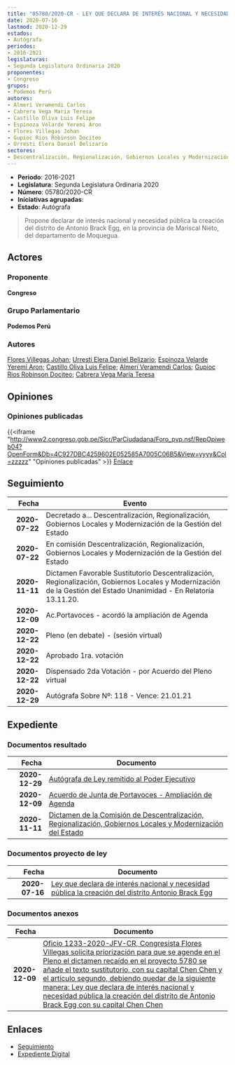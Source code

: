 ```yaml
---
title: "05780/2020-CR - LEY QUE DECLARA DE INTERÉS NACIONAL Y NECESIDAD PÚBLICA LA CREACIÓN DEL DISTRITO ANTONIO BRACK EGG"
date: 2020-07-16
lastmod: 2020-12-29
estados:
- Autógrafa
periodos:
- 2016-2021
legislaturas:
- Segunda Legislatura Ordinaria 2020
proponentes:
- Congreso
grupos:
- Podemos Perú
autores:
- Almerí Veramendi Carlos
- Cabrera Vega María Teresa
- Castillo Oliva Luis Felipe
- Espinoza Velarde Yeremi Aron
- Flores Villegas Johan
- Gupioc Rios Robinson Dociteo
- Urresti Elera Daniel Belizario
sectores:
- Descentralización, Regionalización, Gobiernos Locales y Modernización de la Gestión del Estado
---
```

- **Periodo**: 2016-2021
- **Legislatura**: Segunda Legislatura Ordinaria 2020
- **Número**: 05780/2020-CR
- **Iniciativas agrupadas**: 
- **Estado**: Autógrafa

> Propone declarar de interés nacional y necesidad pública la creación del distrito de Antonio Brack Egg, en la provincia de Mariscal Nieto, del departamento de Moquegua.


## Actores

### Proponente

**Congreso**

### Grupo Parlamentario

**Podemos Perú**

### Autores

[Flores Villegas Johan](mailto:mailto:jfloresv@congreso.gob.pe); [Urresti Elera Daniel Belizario](mailto:mailto:durresti@congreso.gob.pe); [Espinoza Velarde Yeremi Aron](mailto:mailto:yespinoza@congreso.gob.pe); [Castillo Oliva Luis Felipe](mailto:mailto:lcastilloo@congreso.gob.pe); [Almerí Veramendi Carlos](mailto:mailto:calmeri@congreso.gob.pe); [Gupioc Rios Robinson Dociteo](mailto:mailto:rgupioc@congreso.gob.pe); [Cabrera Vega María Teresa](mailto:mailto:mcabrera@congreso.gob.pe)

## Opiniones

### Opiniones publicadas

{{<iframe "http://www2.congreso.gob.pe/Sicr/ParCiudadana/Foro_pvp.nsf/RepOpiweb04?OpenForm&Db=4C927DBC4259602E052585A7005C06B5&View=yyyy&Col=zzzzz" "Opiniones publicadas" >}}
[Enlace](http://www2.congreso.gob.pe/Sicr/ParCiudadana/Foro_pvp.nsf/RepOpiweb04?OpenForm&Db=4C927DBC4259602E052585A7005C06B5&View=yyyy&Col=zzzzz)


## Seguimiento

| Fecha | Evento |
|------:|--------|
| **2020-07-22** | Decretado a... Descentralización, Regionalización, Gobiernos Locales y Modernización de la Gestión del Estado |
| **2020-07-22** | En comisión Descentralización, Regionalización, Gobiernos Locales y Modernización de la Gestión del Estado |
| **2020-11-11** | Dictamen Favorable Sustitutorio Descentralización, Regionalización, Gobiernos Locales y Modernización de la Gestión del Estado Unanimidad - En Relatoría 13.11.20. |
| **2020-12-09** | Ac.Portavoces - acordó la ampliación de Agenda |
| **2020-12-22** | Pleno (en debate) - (sesión virtual) |
| **2020-12-22** | Aprobado 1ra. votación |
| **2020-12-22** | Dispensado 2da Votación - por Acuerdo del Pleno virtual |
| **2020-12-29** | Autógrafa Sobre Nº: 118 - Vence: 21.01.21 |

## Expediente

### Documentos resultado

| Fecha | Documento |
|------:|-----------|
| **2020-12-29** | [Autógrafa de Ley remitido al Poder Ejecutivo](https://leyes.congreso.gob.pe/Documentos/2016_2021/Autografas/Ley_y_de_Resolucion_Legislativa/AU05780_20201229.pdf) |
| **2020-12-09** | [Acuerdo de Junta de Portavoces - Ampliación de Agenda](http://www.leyes.congreso.gob.pe/Documentos/2016_2021/Acuerdos/Junta_Portavoces/AJP05780-20201209.pdf) |
| **2020-11-11** | [Dictamen de la Comisión de Descentralización, Regionalización, Gobiernos Locales y Modernización del Estado](http://www.leyes.congreso.gob.pe/Documentos/2016_2021/Dictamenes/Proyectos_de_Ley/05780DC08MAY20201111.pdf) |

### Documentos proyecto de ley

| Fecha | Documento |
|------:|-----------|
| **2020-07-16** | [Ley que declara de interés nacional y necesidad pública la creación del distrito Antonio Brack Egg](http://www.leyes.congreso.gob.pe/Documentos/2016_2021/Proyectos_de_Ley_y_de_Resoluciones_Legislativas/PL05780-20200716.pdf) |

### Documentos anexos

| Fecha | Documento |
|------:|-----------|
| **2020-12-09** | [Oficio 1233-2020-JFV-CR, Congresista Flores Villegas solicita priorización para que se agende en el Pleno el dictamen recaído en el proyecto 5780 se añade el texto sustitutorio, con su capital Chen Chen y el artículo segundo, debiendo quedar de la siguiente manera: Ley que declara de interés nacional y necesidad pública la creación del distrito de Antonio Brack Egg con su capital Chen Chen](http://www.leyes.congreso.gob.pe/Documentos/2016_2021/Oficios/Congresistas/OFICIO-1233-2020-JFV-CR.pdf) |

## Enlaces

- [Seguimiento](http://www2.congreso.gob.pe/Sicr/TraDocEstProc/CLProLey2016.nsf/f7fff46988ca05b1052578e100829cc7/8976287d391404cc052585a700759f42?OpenDocument)
- [Expediente Digital](http://www2.congreso.gob.pe/Sicr/TraDocEstProc/Expvirt_2011.nsf/visbusqptramdoc1621/05780?opendocument)

